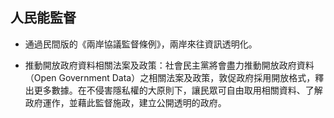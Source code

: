 ## 人民能監督

* 通過民間版的《兩岸協議監督條例》，兩岸來往資訊透明化。

* 推動開放政府資料相關法案及政策：社會民主黨將會盡力推動開放政府資料（Open Government Data）之相關法案及政策，敦促政府採用開放格式，釋出更多數據。在不侵害隱私權的大原則下，讓民眾可自由取用相關資料、了解政府運作，並藉此監督施政，建立公開透明的政府。
